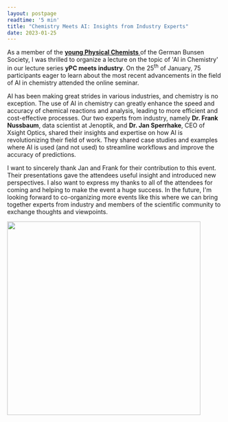 ```yaml
---
layout: postpage
readtime: '5 min'
title: "Chemistry Meets AI: Insights from Industry Experts"
date: 2023-01-25
---
```


<span class="dropcap"> A</span>s a member of the <a href="https://bunsen.de/ypc"> <b>young Physical Chemists</b> </a> of the German Bunsen Society, I was thrilled to organize a lecture on the topic of 'AI in Chemistry' in our lecture series <b>yPC meets industry</b>. 
On the 25<sup>th</sup> of January, 75 participants eager to learn about the most recent advancements in the field of AI in chemistry attended the online seminar. 

AI has been making great strides in various industries, and chemistry is no exception. 
The use of AI in chemistry can greatly enhance the speed and accuracy of chemical reactions and analysis, leading to more efficient and 
cost-effective processes.
  Our two experts from industry, namely <b>Dr. Frank Nussbaum</b>, data scientist at Jenoptik, and <b>Dr. Jan Sperrhake</b>, CEO of Xsight Optics, shared their insights and expertise on how AI is revolutionizing their field of work.
They shared case studies and examples where AI is used (and not used) to streamline workflows and improve the accuracy of predictions.

I want to sincerely thank Jan and Frank for their contribution to this event.
Their presentations gave the attendees useful insight and introduced new perspectives.
I also want to express my thanks to all of the attendees for coming and helping to make the event a huge success. 
In the future, I'm looking forward to co-organizing more events like this where we can bring together experts from industry and members of the scientific community to exchange thoughts and viewpoints.
<br>

<img width=450 src='https://raw.githubusercontent.com/carolin-m/carolin-m.github.io/main/assets/img/posts/2023-ypc-m-i-AI.png'>
